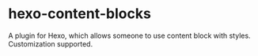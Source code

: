 # hexo-content-blocks
A plugin for Hexo, which allows someone to use content block with styles. Customization supported.
